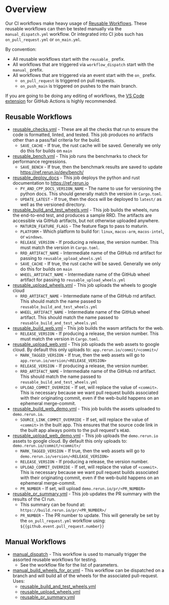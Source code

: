 # Overview

Our CI workflows make heavy usage of [Reusable Workflows](https://docs.github.com/en/actions/using-workflows/reusing-workflows). These reusable workflows can then be tested manually via the `manual_dispatch.yml` workflow.
Or integrated into CI jobs such has `on_pull_request.yml` or `on_main.yml`.

By convention:
- All reusable workflows start with the `reusable_` prefix.
- All workflows that are triggered via `workflow_dispatch` start with the `manual_` prefix.
- All workflows that are triggered via an event start with the `on_` prefix.
  - `on_pull_request` is triggered on pull requests.
  - `on_push_main` is triggered on pushes to the main branch.

If you are going to be doing any editing of workflows, the
[VS Code extension](https://marketplace.visualstudio.com/items?itemName=cschleiden.vscode-github-actions)
for GitHub Actions is highly recommended.

## Reusable Workflows
- [reusable_checks.yml](reusable_checks.yml) - These are all the checks that run to ensure the code is formatted,
  linted, and tested. This job produces no artifacts other than a pass/fail criteria for the build.
  - `SAVE_CACHE` - If true, the rust cache will be saved. Generally we only do this for builds on `main`
- [reusable_bench.yml](reusable_bench.yml) - This job runs the benchmarks to check for performance regressions.
  - `SAVE_BENCH` - If true, then the benchmark results are saved to update https://ref.rerun.io/dev/bench/
- [reusable_deploy_docs](reusable_deploy_docs.yml) - This job deploys the python and rust documentation to https://ref.rerun.io
  - `PY_AND_CPP_DOCS_VERSION_NAME` - The name to use for versioning the python docs. This should generally match the version in
    `Cargo.toml`.
  - `UPDATE_LATEST` - If true, then the docs will be deployed to `latest/` as well as the versioned directory.
- [reusable_build_and_test_wheels.yml](reusable_build_and_test_wheels.yml) - This job builds the wheels, runs the
end-to-end test, and produces a sample RRD. The artifacts are accessible via GitHub artifacts, but not otherwise
uploaded anywhere.
  - `MATURIN_FEATURE_FLAGS` - The feature flags to pass to maturin.
  - `PLATFORM` - Which platform to build for: `linux`, `macos-arm`, `macos-intel`, or `windows`.
  - `RELEASE_VERSION` - If producing a release, the version number. This must match the version in `Cargo.toml`.
  - `RRD_ARTIFACT_NAME` - Intermediate name of the GitHub rrd artifact for passing to `reusable_upload_wheels.yml`
  - `SAVE_CACHE` - If true, the rust cache will be saved. Generally we only do this for builds on `main`
  - `WHEEL_ARTIFACT_NAME` - Intermediate name of the GitHub wheel artifact for passing to `reusable_upload_wheels.yml`
- [reusable_upload_wheels.yml](reusable_upload_wheels.yml) - This job uploads the wheels to google cloud
  - `RRD_ARTIFACT_NAME` - Intermediate name of the GitHub rrd artifact. This should match the name passed to
    `reusable_build_and_test_wheels.yml`
  - `WHEEL_ARTIFACT_NAME` - Intermediate name of the GitHub wheel artifact. This should match the name passed to
    `reusable_build_and_test_wheels.yml`
- [reusable_build_web.yml](reusable_build_web.yml) - This job builds the wasm artifacts for the web.
  - `RELEASE_VERSION` - If producing a release, the version number. This must match the version in `Cargo.toml`.
- [reusable_upload_web.yml](reusable_upload_web.yml) - This job uploads the web assets to google cloud. By default this
  only uploads to: `app.rerun.io/commit/<commit>/`
  - `MARK_TAGGED_VERSION` - If true, then the web assets will go to `app.rerun.io/version/<RELEASE_VERSION>`
  - `RELEASE_VERSION` - If producing a release, the version number.
  - `RRD_ARTIFACT_NAME` - Intermediate name of the GitHub rrd artifact. This should match the name passed to
    `reusable_build_and_test_wheels.yml`
  - `UPLOAD_COMMIT_OVERRIDE` - If set, will replace the value of `<commit>`. This is necessary because we want pull
  request builds associated with their originating commit, even if the web-build happens on an ephemeral merge-commit.
- [reusable_build_web_demo.yml](reusable_build_web.yml) - This job builds the assets uploaded to `demo.rerun.io`.
  - `SOURCE_LINK_COMMIT_OVERRIDE` - If set, will replace the value of `<commit>` in the built app. This ensures that the
  source code link in the built app always points to the pull request's `HEAD`.
- [reusable_upload_web_demo.yml](reusable_upload_web_demo.yml) - This job uploads the `demo.rerun.io` assets to google cloud. By default this
  only uploads to: `demo.rerun.io/commit/<commit>/`
  - `MARK_TAGGED_VERSION` - If true, then the web assets will go to `demo.rerun.io/version/<RELEASE_VERSION>`
  - `RELEASE_VERSION` - If producing a release, the version number.
  - `UPLOAD_COMMIT_OVERRIDE` - If set, will replace the value of `<commit>`. This is necessary because we want pull
  request builds associated with their originating commit, even if the web-build happens on an ephemeral merge-commit.
  - `PR_NUMBER` - If set, will upload `demo.rerun.io/pr/<PR_NUMBER>`
- [reusable_pr_summary.yml](reusable_pr_summary.yml) - This job updates the PR summary with the results of the CI run.
  - This summary can be found at:
  `https://build.rerun.io/pr/<PR_NUMBER>/`
  - `PR_NUMBER` - The PR number to update. This will generally be set by the `on_pull_request.yml` workflow using:
  `${{github.event.pull_request.number}}`

## Manual Workflows
- [manual_dispatch](manual_dispatch.yml) - This workflow is used to manually trigger the assorted reusable workflows for
  testing.
  - See the workflow file for the list of parameters.
- [manual_build_wheels_for_pr.yml](manual_build_wheels_for_pr.yml) - This workflow can be dispatched on a branch and
  will build all of the wheels for the associated pull-request. Uses:
  - [reusable_build_and_test_wheels.yml](reusable_build_and_test_wheels.yml)
  - [reusable_upload_wheels.yml](reusable_upload_wheels.yml)
  - [reusable_pr_summary.yml](reusable_pr_summary.yml)
